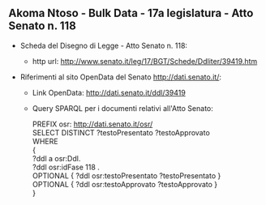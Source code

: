 ## Akoma Ntoso - Bulk Data - 17a legislatura - Atto Senato n. 118 ##

* Scheda del Disegno di Legge - Atto Senato n. 118:
	* http url: http://www.senato.it/leg/17/BGT/Schede/Ddliter/39419.htm

* Riferimenti al sito OpenData del Senato http://dati.senato.it/:
	* Link OpenData: http://dati.senato.it/ddl/39419
	* Query SPARQL per i documenti relativi all'Atto Senato:

        PREFIX osr: <http://dati.senato.it/osr/>  
		SELECT DISTINCT ?testoPresentato ?testoApprovato  
		WHERE  
		{  
		    ?ddl a osr:Ddl.  
		    ?ddl osr:idFase 118 .  
		    OPTIONAL { ?ddl osr:testoPresentato ?testoPresentato }  
		    OPTIONAL { ?ddl osr:testoApprovato ?testoApprovato }  
		}
		